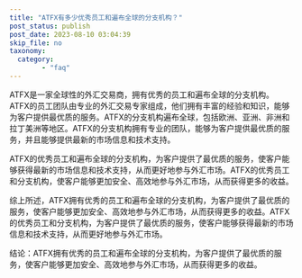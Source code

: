 ```yaml
---
title: "ATFX有多少优秀员工和遍布全球的分支机构？"
post_status: publish
post_date: 2023-08-10 03:04:39
skip_file: no
taxonomy:
  category:
        - "faq"
---
```


ATFX是一家全球性的外汇交易商，拥有优秀的员工和遍布全球的分支机构。ATFX的员工团队由专业的外汇交易专家组成，他们拥有丰富的经验和知识，能够为客户提供最优质的服务。ATFX的分支机构遍布全球，包括欧洲、亚洲、非洲和拉丁美洲等地区。ATFX的分支机构拥有专业的团队，能够为客户提供最优质的服务，并且能够提供最新的市场信息和技术支持。

ATFX的优秀员工和遍布全球的分支机构，为客户提供了最优质的服务，使客户能够获得最新的市场信息和技术支持，从而更好地参与外汇市场。ATFX的优秀员工和分支机构，使客户能够更加安全、高效地参与外汇市场，从而获得更多的收益。

综上所述，ATFX拥有优秀的员工和遍布全球的分支机构，为客户提供了最优质的服务，使客户能够更加安全、高效地参与外汇市场，从而获得更多的收益。ATFX的优秀员工和分支机构，为客户提供了最优质的服务，使客户能够获得最新的市场信息和技术支持，从而更好地参与外汇市场。

结论：ATFX拥有优秀的员工和遍布全球的分支机构，为客户提供了最优质的服务，使客户能够更加安全、高效地参与外汇市场，从而获得更多的收益。
